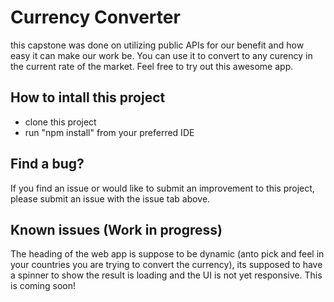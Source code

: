 # Currency Converter

this capstone was done on utilizing public APIs for our benefit and how easy it can make our work be.
You can use it to convert to any curency in the current rate of the market. Feel free to try out this awesome app.

## How to intall this project 
* clone this project
* run "npm install" from your preferred IDE

## Find a bug?
If you find an issue or would like to submit an improvement to this project, please submit an issue with the issue tab above.

## Known issues (Work in progress)
The heading of the web app is suppose to be dynamic (anto pick and feel in your countries you are trying to convert the currency), its supposed to have a spinner to show the result is loading and the UI is not yet responsive.
This is coming soon!